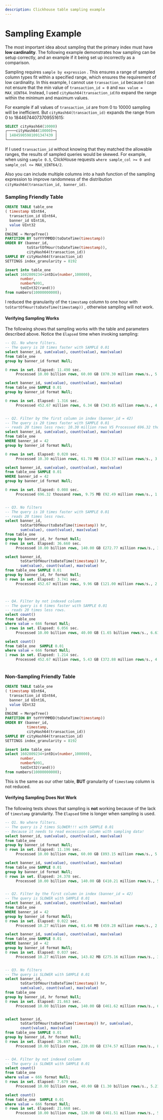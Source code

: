 ```yaml
---
description: Clickhouse table sampling example
---
```


# Sampling Example

The most important idea about sampling that the primary index must have **low cardinality**. The following example demonstrates how sampling can be setup correctly, and an example if it being set up incorrectly as a comparison.

Sampling requires `sample by expression` .  This ensures a range of sampled column types fit within a specified range, which ensures the requirement of low cardinality. In this example, I cannot use `transaction_id` because I can not ensure that the min value of `transaction_id = 0` and `max value = MAX_UINT64`. Instead, I used `cityHash64(transaction_id)`to expand the range within the minimum and maximum values.  

For example if all values of `transaction_id` are from 0 to 10000 sampling will be inefficient.  But `cityHash64(transaction_id)` expands the range from 0 to 18446744073709551615:

```sql
SELECT cityHash64(10000)
┌────cityHash64(10000)─┐
│ 14845905981091347439 │
└──────────────────────┘
```

If I used `transaction_id` without knowing that they matched the allowable ranges, the results of sampled queries would be skewed. For example, when using `sample 0.5`, ClickHouse  requests `where sample_col >= 0 and sample_col <= MAX_UINT64/2`.

Also you can include multiple columns into a hash function of the sampling expression to improve randomness of the distribution `cityHash64(transaction_id, banner_id)`.

### Sampling Friendly Table

```sql
CREATE TABLE table_one
( timestamp UInt64,
  transaction_id UInt64,
  banner_id UInt16,
  value UInt32
)
ENGINE = MergeTree()
PARTITION BY toYYYYMMDD(toDateTime(timestamp))
ORDER BY (banner_id, 
          toStartOfHour(toDateTime(timestamp)),  
          cityHash64(transaction_id))
SAMPLE BY cityHash64(transaction_id)
SETTINGS index_granularity = 8192

insert into table_one 
select 1602809234+intDiv(number,100000), 
       number, 
       number%991, 
       toUInt32(rand())
from numbers(10000000000);
```

I reduced the granularity of the `timestamp` column to one hour with `toStartOfHour(toDateTime(timestamp))` , otherwise sampling will not work.

#### Verifying Sampling Works

The following shows that sampling works with the table and parameters described above.  Notice the `Elapsed` time when invoking sampling:

```sql
-- Q1. No where filters. 
-- The query is 10 times faster with SAMPLE 0.01
select banner_id, sum(value), count(value), max(value)
from table_one 
group by banner_id format Null;

0 rows in set. Elapsed: 11.490 sec. 
     Processed 10.00 billion rows, 60.00 GB (870.30 million rows/s., 5.22 GB/s.)

select banner_id, sum(value), count(value), max(value)
from table_one SAMPLE 0.01
group by banner_id format Null;

0 rows in set. Elapsed: 1.316 sec. 
     Processed 452.67 million rows, 6.34 GB (343.85 million rows/s., 4.81 GB/s.)


-- Q2. Filter by the first column in index (banner_id = 42)
-- The query is 20 times faster with SAMPLE 0.01
-- reads 20 times less rows: 10.30 million rows VS Processed 696.32 thousand rows
select banner_id, sum(value), count(value), max(value)
from table_one 
WHERE banner_id = 42
group by banner_id format Null;

0 rows in set. Elapsed: 0.020 sec. 
     Processed 10.30 million rows, 61.78 MB (514.37 million rows/s., 3.09 GB/s.)

select banner_id, sum(value), count(value), max(value)
from table_one SAMPLE 0.01
WHERE banner_id = 42
group by banner_id format Null;

0 rows in set. Elapsed: 0.008 sec. 
     Processed 696.32 thousand rows, 9.75 MB (92.49 million rows/s., 1.29 GB/s.)


-- Q3. No filters
-- The query is 10 times faster with SAMPLE 0.01
-- reads 20 times less rows.
select banner_id, 
       toStartOfHour(toDateTime(timestamp)) hr, 
       sum(value), count(value), max(value)
from table_one 
group by banner_id, hr format Null;
0 rows in set. Elapsed: 36.660 sec. 
     Processed 10.00 billion rows, 140.00 GB (272.77 million rows/s., 3.82 GB/s.)

select banner_id, 
       toStartOfHour(toDateTime(timestamp)) hr, 
       sum(value), count(value), max(value)
from table_one SAMPLE 0.01
group by banner_id, hr format Null;
0 rows in set. Elapsed: 3.741 sec. 
     Processed 452.67 million rows, 9.96 GB (121.00 million rows/s., 2.66 GB/s.)



-- Q4. Filter by not indexed column
-- The query is 6 times faster with SAMPLE 0.01
-- reads 20 times less rows.
select count()
from table_one 
where value = 666 format Null;
1 rows in set. Elapsed: 6.056 sec. 
     Processed 10.00 billion rows, 40.00 GB (1.65 billion rows/s., 6.61 GB/s.)

select count()
from table_one  SAMPLE 0.01
where value = 666 format Null;
1 rows in set. Elapsed: 1.214 sec. 
     Processed 452.67 million rows, 5.43 GB (372.88 million rows/s., 4.47 GB/s.)
     
```

### Non-Sampling Friendly Table

```sql
CREATE TABLE table_one
( timestamp UInt64,
  transaction_id UInt64,
  banner_id UInt16,
  value UInt32
)
ENGINE = MergeTree()
PARTITION BY toYYYYMMDD(toDateTime(timestamp))
ORDER BY (banner_id, 
          timestamp, 
          cityHash64(transaction_id))
SAMPLE BY cityHash64(transaction_id)
SETTINGS index_granularity = 8192

insert into table_one 
select 1602809234+intDiv(number,100000), 
       number, 
       number%991, 
       toUInt32(rand())
from numbers(10000000000);
```

This is the same as our other table, **BUT** granularity of `timestamp` column is not reduced.

#### Verifying Sampling Does Not Work

The following tests shows that sampling is **not** working because of the lack of `timestamp` granularity.  The `Elapsed` time is longer when sampling is used.

```sql
-- Q1. No where filters. 
-- The query is 2 times SLOWER!!! with SAMPLE 0.01
-- Because it needs to read excessive column with sampling data!
select banner_id, sum(value), count(value), max(value)
from table_one 
group by banner_id format Null;
0 rows in set. Elapsed: 11.196 sec. 
     Processed 10.00 billion rows, 60.00 GB (893.15 million rows/s., 5.36 GB/s.)

select banner_id, sum(value), count(value), max(value)
from table_one SAMPLE 0.01
group by banner_id format Null;
0 rows in set. Elapsed: 24.378 sec. 
     Processed 10.00 billion rows, 140.00 GB (410.21 million rows/s., 5.74 GB/s.)


-- Q2. Filter by the first column in index (banner_id = 42)
-- The query is SLOWER with SAMPLE 0.01
select banner_id, sum(value), count(value), max(value)
from table_one 
WHERE banner_id = 42
group by banner_id format Null;
0 rows in set. Elapsed: 0.022 sec. 
     Processed 10.27 million rows, 61.64 MB (459.28 million rows/s., 2.76 GB/s.)

select banner_id, sum(value), count(value), max(value)
from table_one SAMPLE 0.01
WHERE banner_id = 42
group by banner_id format Null;
0 rows in set. Elapsed: 0.037 sec. 
     Processed 10.27 million rows, 143.82 MB (275.16 million rows/s., 3.85 GB/s.)


-- Q3. No filters
-- The query is SLOWER with SAMPLE 0.01
select banner_id, 
       toStartOfHour(toDateTime(timestamp)) hr, 
       sum(value), count(value), max(value)
from table_one 
group by banner_id, hr format Null;
0 rows in set. Elapsed: 21.663 sec. 
     Processed 10.00 billion rows, 140.00 GB (461.62 million rows/s., 6.46 GB/s.)


select banner_id, 
       toStartOfHour(toDateTime(timestamp)) hr, sum(value), 
       count(value), max(value)
from table_one SAMPLE 0.01
group by banner_id, hr format Null;
0 rows in set. Elapsed: 26.697 sec. 
     Processed 10.00 billion rows, 220.00 GB (374.57 million rows/s., 8.24 GB/s.)


-- Q4. Filter by not indexed column
-- The query is SLOWER with SAMPLE 0.01
select count()
from table_one 
where value = 666 format Null;
0 rows in set. Elapsed: 7.679 sec. 
     Processed 10.00 billion rows, 40.00 GB (1.30 billion rows/s., 5.21 GB/s.)

select count()
from table_one  SAMPLE 0.01
where value = 666 format Null;
0 rows in set. Elapsed: 21.668 sec. 
     Processed 10.00 billion rows, 120.00 GB (461.51 million rows/s., 5.54 GB/s.)

```

